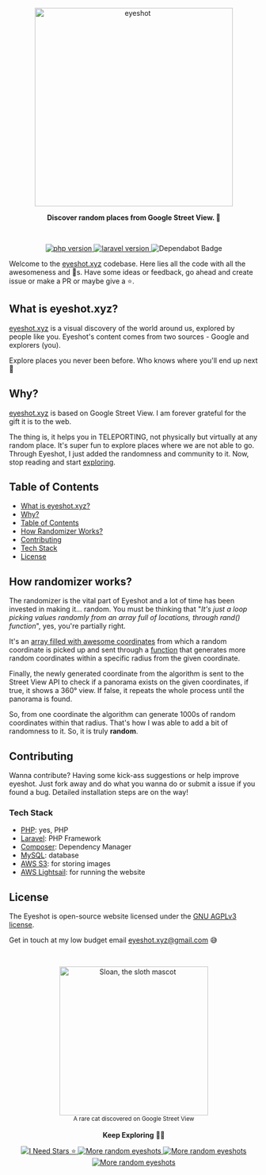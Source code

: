 <div align="center">
  <br>
  <img alt="eyeshot" src="https://eyeshot.s3.amazonaws.com/98sdNXBexqJnt0HqEuAP.png" width="400px">
  
  <strong>Discover random places from Google Street View. 👀</strong>
</div>
<br>
<p align="center">
  <a href="https://www.php.net/">
    <img src="https://img.shields.io/badge/php-%5E7.2.0-blue" alt="php version">
  </a>
  <a href="https://www.laravel.com">
    <img src="https://img.shields.io/badge/Laravel-v6.5.2-red" alt="laravel version">
  </a>
  <img src="https://img.shields.io/badge/%F0%9F%A4%96%20Dependabot-enabled-brightgreen" alt="Dependabot Badge">
</p>

Welcome to the [eyeshot.xyz](https://eyeshot.xyz) codebase. Here lies all the code with all the awesomeness and 🐛s. Have some ideas or feedback, go ahead and create issue or make a PR or maybe give a ⭐.

## What is eyeshot.xyz?

[eyeshot.xyz](https://eyeshot.xyz) is a visual discovery of the world around us, explored by people like you. Eyeshot's content comes from two sources - Google and explorers (you).

Explore places you never been before. Who knows where you'll end up next 🤩

## Why?

[eyeshot.xyz](https://eyeshot.xyz) is based on Google Street View. I am forever grateful for the gift it is to the web.

The thing is, it helps you in TELEPORTING, not physically but virtually at any random place. It's super fun to explore places where we are not able to go. Through Eyeshot, I just added the randomness and community to it. Now, stop reading and start [exploring](https://eyeshot.xyz).

## Table of Contents

- [What is eyeshot.xyz?](#what-is-eyeshot)
- [Why?](#why)
- [Table of Contents](#table-of-contents)
- [How Randomizer Works?](#how-randomizer-works)
- [Contributing](#contributing)
- [Tech Stack](#tech-stack)
- [License](#license)

## How randomizer works?
The randomizer is the vital part of Eyeshot and a lot of time has been invested in making it... random. You must be thinking that "<i>It's just a loop picking values randomly from an array full of locations, through rand() function</i>", yes, you're partially right.

It's an [array filled with awesome coordinates](https://github.com/actuallyakash/Eyeshot/blob/master/public/js/index.js#L253) from which a random coordinate is picked up and sent through a [function](https://github.com/actuallyakash/Eyeshot/blob/master/public/js/index.js#L224) that generates more random coordinates within a specific radius from the given coordinate.

Finally, the newly generated coordinate from the algorithm is sent to the Street View API to check if a panorama exists on the given coordinates, if true, it shows a 360° view. If false, it repeats the whole process until the panorama is found.

So, from one coordinate the algorithm can generate 1000s of random coordinates within that radius. That's how I was able to add a bit of randomness to it.  So, it is truly <b>random</b>.

## Contributing

Wanna contribute? Having some kick-ass suggestions or help improve eyeshot.
Just fork away and do what you wanna do or submit a issue if you found a bug. Detailed installation steps are on the way!

### Tech Stack

- [PHP](https://php.net/): yes, PHP
- [Laravel](https://laravel.com): PHP Framework
- [Composer](https://getcomposer.org/): Dependency Manager
- [MySQL](https://www.mysql.com/): database
- [AWS S3](https://aws.amazon.com/s3/): for storing images
- [AWS Lightsail](https://aws.amazon.com/lightsail/): for running the website

## License

The Eyeshot is open-source website licensed under the [GNU AGPLv3 license](https://opensource.org/licenses/AGPL-3.0).

Get in touch at my low budget email eyeshot.xyz@gmail.com 😅

<br>

<p align="center">
  <img alt="Sloan, the sloth mascot" width="300px" src="https://eyeshot.s3.amazonaws.com/google-sv-cat.jpg">
  <br>
  <small> A rare cat discovered on Google Street View</small>
  <br><br>
  <strong>Keep Exploring</strong> 🚶‍♂️
  <div align="center">
    <a href="https://github.com/actuallyakash/eyeshot">
      <img src="https://img.shields.io/github/stars/actuallyakash/eyeshot?style=social" alt="I Need Stars ⭐">
    </a>
    <a href="https://twitter.com/intent/follow?screen_name=eyeshothq">
      <img src="https://img.shields.io/twitter/follow/eyeshothq?label=Follow&style=social" alt="More random eyeshots">
    </a>
    <a target="_blank" href="https://facebook.com/eyeshothq">
      <img src="https://img.shields.io/badge/%F0%9F%91%8D-Facebook-blue" alt="More random eyeshots">
    </a>
    <a target="_blank" href="https://eyeshothq.tumblr.com/">
      <img src="https://img.shields.io/badge/%F0%9F%91%8B-Tumblr-lightgrey" alt="More random eyeshots">
    </a>
  </div>
</p>
